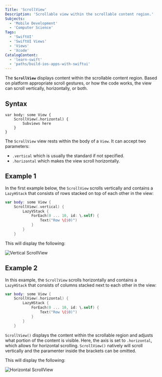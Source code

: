 ```yaml
---
Title: 'ScrollView'
Description: 'Scrollable view within the scrollable content region.'
Subjects:
  - 'Mobile Development'
  - 'Computer Science'
Tags:
  - 'SwiftUI'
  - 'SwiftUI Views'
  - 'Views'
  - 'Xcode'
CatalogContent:
  - 'learn-swift'
  - 'paths/build-ios-apps-with-swiftui'
---
```


The **`ScrollView`** displays content within the scrollable content region. Based on platform appropriate scroll gestures, or how the code works, the view can scroll vertically, horizontally, or both.

## Syntax

```pseudo
var body: some View {
    ScrollView(.horizontal) {
        Subviews here
    }
}
```

The `ScrollView` view rests within the body of a `View`. It can accept two parameters:

- `.vertical` which is usually the standard if not specified.
- `.horizontal` which makes the view scroll horizontally.

## Example 1

In the first example below, the `ScrollView` scrolls vertically and contains a `LazyHStack` that consists of rows stacked on top of each other in the view:

```swift
var body: some View {
    ScrollView(.vertical) {
        LazyVStack {
            ForEach(0 ... 10, id: \.self) {
                Text("Row \($0)")
            }
        }
    }
```

This will display the following:

![Vertical ScrollView](https://raw.githubusercontent.com/Codecademy/docs/main/media/swiftui-scrollview-vertical.gif)

## Example 2

In this example, the `ScrollView` scrolls horizontally and contains a `LazyHStack` that consists of columns stacked next to each other in the view:

```swift
var body: some View {
    ScrollView(.horizontal) {
        LazyHStack {
            ForEach(0 ... 10, id: \.self) {
                Text("Row \($0)")
            }
        }
    }
```

`ScrollView()` displays the content within the scrollable region and adjusts what portion of the content is visible. Here, the axis is set to `.horizontal`, which allows for horizontal scrolling. `ScrollView()` natively will scroll vertically and the paramenter inside the brackets can be omitted.

This will display the following:

![Horizontal ScrollView](https://raw.githubusercontent.com/Codecademy/docs/main/media/swiftui-scrollview-horizontal.gif)
